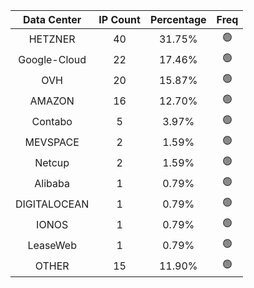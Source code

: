 | Data Center | IP Count | Percentage | Freq |
|:------------:|:--------:|:-----------:|:-----:|
| HETZNER | 40 | 31.75% | 🟢 |
| Google-Cloud | 22 | 17.46% | 🟢 |
| OVH | 20 | 15.87% | 🟢 |
| AMAZON | 16 | 12.70% | 🟢 |
| Contabo | 5 | 3.97% | 🟢 |
| MEVSPACE | 2 | 1.59% | 🟢 |
| Netcup | 2 | 1.59% | 🟢 |
| Alibaba | 1 | 0.79% | 🟢 |
| DIGITALOCEAN | 1 | 0.79% | 🟢 |
| IONOS | 1 | 0.79% | 🟢 |
| LeaseWeb | 1 | 0.79% | 🟢 |
| OTHER | 15 | 11.90% | 🟢 |